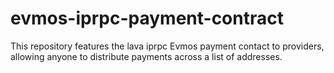 # evmos-iprpc-payment-contract
This repository features the lava iprpc Evmos payment contact to providers, allowing anyone to distribute payments across a list of addresses.  
